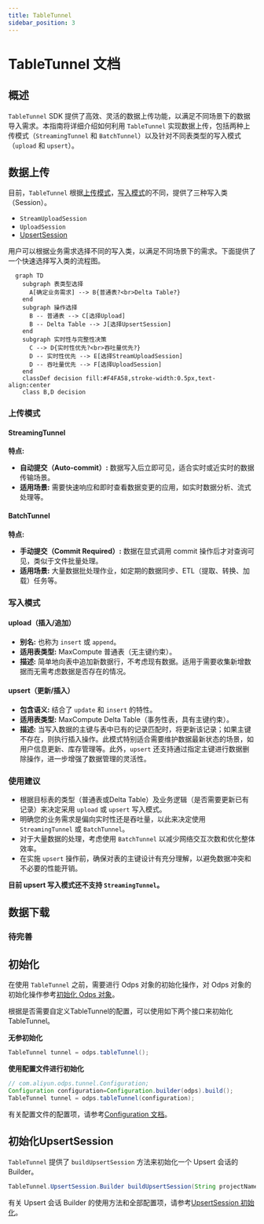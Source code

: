 ```yaml
---
title: TableTunnel
sidebar_position: 3
---
```


# TableTunnel 文档

## 概述

`TableTunnel` SDK 提供了高效、灵活的数据上传功能，以满足不同场景下的数据导入需求。本指南将详细介绍如何利用 `TableTunnel` 实现数据上传，包括两种上传模式（`StreamingTunnel` 和 `BatchTunnel`）以及针对不同表类型的写入模式（`upload` 和 `upsert`）。

## 数据上传

目前，`TableTunnel` 根据[上传模式](#上传模式)，[写入模式](#写入模式)的不同，提供了三种写入类（Session）。

- `StreamUploadSession`
- `UploadSession`
- [UpsertSession](#初始化upsertsession)

用户可以根据业务需求选择不同的写入类，以满足不同场景下的需求。下面提供了一个快速选择写入类的流程图。


```mermaid 快速选择上传模式
  graph TD
    subgraph 表类型选择
      A[确定业务需求] --> B{普通表?<br>Delta Table?}
    end
    subgraph 操作选择
      B -- 普通表 --> C[选择Upload]
      B -- Delta Table --> J[选择UpsertSession]
    end
    subgraph 实时性与完整性决策
      C --> D{实时性优先?<br>吞吐量优先?}
      D -- 实时性优先 --> E[选择StreamUploadSession]
      D -- 吞吐量优先 --> F[选择UploadSession]
    end
    classDef decision fill:#F4FA58,stroke-width:0.5px,text-align:center
    class B,D decision
```


### 上传模式

#### StreamingTunnel

**特点:**
- **自动提交（Auto-commit）:** 数据写入后立即可见，适合实时或近实时的数据传输场景。
- **适用场景:** 需要快速响应和即时查看数据变更的应用，如实时数据分析、流式处理等。

#### BatchTunnel

**特点:**
- **手动提交（Commit Required）:** 数据在显式调用 commit 操作后才对查询可见，类似于文件批量处理。
- **适用场景:** 大量数据批处理作业，如定期的数据同步、ETL（提取、转换、加载）任务等。

### 写入模式

#### upload（插入/追加）

- **别名:** 也称为 `insert` 或 `append`。
- **适用表类型:** MaxCompute 普通表（无主键约束）。
- **描述:** 简单地向表中追加新数据行，不考虑现有数据。适用于需要收集新增数据而无需考虑数据是否存在的情况。

#### upsert（更新/插入）

- **包含语义:** 结合了 `update` 和 `insert` 的特性。
- **适用表类型:** MaxCompute Delta Table（事务性表，具有主键约束）。
- **描述:** 当写入数据的主键与表中已有的记录匹配时，将更新该记录；如果主键不存在，则执行插入操作。此模式特别适合需要维护数据最新状态的场景，如用户信息更新、库存管理等。此外，`upsert` 还支持通过指定主键进行数据删除操作，进一步增强了数据管理的灵活性。

### 使用建议

- 根据目标表的类型（普通表或Delta Table）及业务逻辑（是否需要更新已有记录）来决定采用 `upload` 或 `upsert` 写入模式。
- 明确您的业务需求是偏向实时性还是吞吐量，以此来决定使用 `StreamingTunnel` 或 `BatchTunnel`。
- 对于大量数据的处理，考虑使用 `BatchTunnel` 以减少网络交互次数和优化整体效率。
- 在实施 `upsert` 操作前，确保对表的主键设计有充分理解，以避免数据冲突和不必要的性能开销。

**目前 upsert 写入模式还不支持 `StreamingTunnel`。**


## 数据下载
### 待完善

## 初始化

在使用 `TableTunnel` 之前，需要进行 Odps 对象的初始化操作，对 Odps 对象的初始化操作参考[初始化 Odps 对象](../../example-code/init-odps-client.md)。

根据是否需要自定义TableTunnel的配置，可以使用如下两个接口来初始化TableTunnel。

**无参初始化**
```java
TableTunnel tunnel = odps.tableTunnel();
```

**使用配置文件进行初始化**
```java
// com.aliyun.odps.tunnel.Configuration;
Configuration configuration=Configuration.builder(odps).build();
TableTunnel tunnel = odps.tableTunnel(configuration);
```
有关配置文件的配置项，请参考[Configuration 文档](Configuration.md)。


## 初始化UpsertSession

`TableTunnel` 提供了 `buildUpsertSession` 方法来初始化一个 Upsert 会话的 Builder。
```java
TableTunnel.UpsertSession.Builder buildUpsertSession(String projectName, String tableName);
```
有关 Upsert 会话 Builder 的使用方法和全部配置项，请参考[UpsertSession 初始化](UpsertSession.md#builder-接口)。
